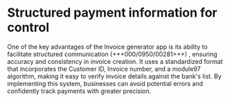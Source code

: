 # Structured payment information for control

One of the key advantages of the Invoice generator app is its ability to facilitate structured communication (+++000/0950/00281+++) , ensuring accuracy and consistency in invoice creation. It uses a standardized format that incorporates the Customer ID, Invoice number, and a module97 algorithm, making it easy to verify invoice details against the bank's list. By implementing this system, businesses can avoid potential errors and confidently track payments with greater precision.

